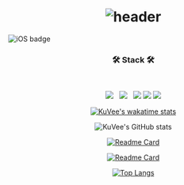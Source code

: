 
<div align=center> 
   
# ![header](https://capsule-render.vercel.app/api?type=waving&color=timeAuto&height=300&section=header&text=Hello%20World&fontSize=90)

 </div>

   
![iOS badge](https://wakatime.com/badge/user/7616992a-381d-4ff2-81be-8f4a17673559.svg)


<h3 align="center"><b>🛠 Stack 🛠</b></h3>
</br>
<p align="center">
<img src="https://img.shields.io/badge/OpenGL-5586A4?style=flat-square&logo=OpenGL&logoColor=white"/></a> &nbsp 
<img src="https://img.shields.io/badge/c++-00599C?style=flat-square&logo=c%2B%2B&logoColor=white"/></a> &nbsp 
<img src="https://img.shields.io/badge/Visual Studio-5C2D91?style=flat-square&logo=Visual Studio&logoColor=white">
<img src="https://img.shields.io/badge/GitHub-181717?style=flat-square&logo=GitHub&logoColor=white">
<img src="https://img.shields.io/badge/WakaTime-000000?style=flat-square&logo=WakaTime&logoColor=white">

<div align=center> 


[![KuVee's wakatime stats](https://github-readme-stats.vercel.app/api/wakatime?username=KuVee)](https://wakatime.com/dashboard)
   
![KuVee's GitHub stats](https://github-readme-stats.vercel.app/api?username=bearbig-12&hide=contribs,prs)
   
[![Readme Card](https://github-readme-stats.vercel.app/api/pin/?username=bearbig-12&repo=CppStudy)](https://github.com/bearbig-12/CppStudy)
   
[![Readme Card](https://github-readme-stats.vercel.app/api/pin/?username=bearbig-12&repo=PhysicsEngine)](https://github.com/bearbig-12/PhysicsEngine)
   
[![Top Langs](https://github-readme-stats.vercel.app/api/top-langs/?username=bearbig-12&layout=compact)](https://github.com/anuraghazra/github-readme-stats)

 </div>

[//]: # (These are reference links used in the body of this note and get stripped out when the markdown processor does its job. There is no need to format nicely because it shouldn't be seen. Thanks SO - http://stackoverflow.com/questions/4823468/store-comments-in-markdown-syntax)

   [dill]: <https://github.com/joemccann/dillinger>
   [git-repo-url]: <https://github.com/joemccann/dillinger.git>
   [john gruber]: <http://daringfireball.net>
   [df1]: <http://daringfireball.net/projects/markdown/>
   [markdown-it]: <https://github.com/markdown-it/markdown-it>
   [Ace Editor]: <http://ace.ajax.org>
   [node.js]: <http://nodejs.org>
   [Twitter Bootstrap]: <http://twitter.github.com/bootstrap/>
   [jQuery]: <http://jquery.com>
   [@tjholowaychuk]: <http://twitter.com/tjholowaychuk>
   [express]: <http://expressjs.com>
   [AngularJS]: <http://angularjs.org>
   [Gulp]: <http://gulpjs.com>

   [PlDb]: <https://github.com/joemccann/dillinger/tree/master/plugins/dropbox/README.md>
   [PlGh]: <https://github.com/joemccann/dillinger/tree/master/plugins/github/README.md>
   [PlGd]: <https://github.com/joemccann/dillinger/tree/master/plugins/googledrive/README.md>
   [PlOd]: <https://github.com/joemccann/dillinger/tree/master/plugins/onedrive/README.md>
   [PlMe]: <https://github.com/joemccann/dillinger/tree/master/plugins/medium/README.md>
   [PlGa]: <https://github.com/RahulHP/dillinger/blob/master/plugins/googleanalytics/README.md>
